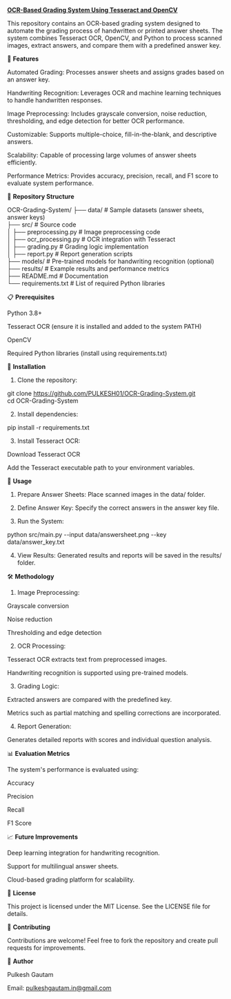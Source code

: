 <u>**OCR-Based Grading System Using Tesseract and OpenCV**</u>

This repository contains an OCR-based grading system designed to automate the grading process of handwritten or printed answer sheets. The system combines Tesseract OCR, OpenCV, and Python to process scanned images, extract answers, and compare them with a predefined answer key.


🚀 **Features**

Automated Grading: Processes answer sheets and assigns grades based on an answer key.

Handwriting Recognition: Leverages OCR and machine learning techniques to handle handwritten responses.

Image Preprocessing: Includes grayscale conversion, noise reduction, thresholding, and edge detection for better OCR performance.

Customizable: Supports multiple-choice, fill-in-the-blank, and descriptive answers.

Scalability: Capable of processing large volumes of answer sheets efficiently.

Performance Metrics: Provides accuracy, precision, recall, and F1 score to evaluate system performance.


📁 **Repository Structure**


OCR-Grading-System/
├── data/                  # Sample datasets (answer sheets, answer keys)  
├── src/                   # Source code  
│   ├── preprocessing.py   # Image preprocessing code  
│   ├── ocr_processing.py  # OCR integration with Tesseract  
│   ├── grading.py         # Grading logic implementation  
│   ├── report.py          # Report generation scripts  
├── models/                # Pre-trained models for handwriting recognition (optional)  
├── results/               # Example results and performance metrics  
├── README.md              # Documentation  
└── requirements.txt       # List of required Python libraries


📋 **Prerequisites**

Python 3.8+

Tesseract OCR (ensure it is installed and added to the system PATH)

OpenCV

Required Python libraries (install using requirements.txt)


🔧 **Installation**

1. Clone the repository:

git clone https://github.com/PULKESH01/OCR-Grading-System.git  
cd OCR-Grading-System


2. Install dependencies:

pip install -r requirements.txt


3. Install Tesseract OCR:

Download Tesseract OCR

Add the Tesseract executable path to your environment variables.



📖 **Usage**

1. Prepare Answer Sheets: Place scanned images in the data/ folder.


2. Define Answer Key: Specify the correct answers in the answer key file.


3. Run the System:

python src/main.py --input data/answersheet.png --key data/answer_key.txt


4. View Results: Generated results and reports will be saved in the results/ folder.



🛠️ **Methodology**

1. Image Preprocessing:

Grayscale conversion

Noise reduction

Thresholding and edge detection


2. OCR Processing:

Tesseract OCR extracts text from preprocessed images.

Handwriting recognition is supported using pre-trained models.

3. Grading Logic:

Extracted answers are compared with the predefined key.

Metrics such as partial matching and spelling corrections are incorporated.

4. Report Generation:

Generates detailed reports with scores and individual question analysis.


📊 **Evaluation Metrics**

The system's performance is evaluated using:

Accuracy

Precision

Recall

F1 Score


📈 **Future Improvements**

Deep learning integration for handwriting recognition.

Support for multilingual answer sheets.

Cloud-based grading platform for scalability.

📜 **License**

This project is licensed under the MIT License. See the LICENSE file for details.

🤝 **Contributing**

Contributions are welcome! Feel free to fork the repository and create pull requests for improvements.


📝 **Author**

Pulkesh Gautam

Email: pulkeshgautam.in@gmail.com
